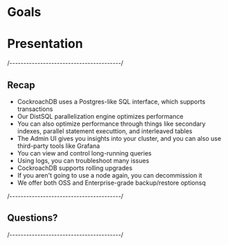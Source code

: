 # Goals

# Presentation

/----------------------------------------/

## Recap

- CockroachDB uses a Postgres-like SQL interface, which supports transactions
- Our DistSQL parallelization engine optimizes performance
- You can also optimize performance through things like secondary indexes, parallel statement executtion, and interleaved tables
- The Admin UI gives you insights into your cluster, and you can also use third-party tools like Grafana
- You can view and control long-running queries
- Using logs, you can troubleshoot many issues
- CockroachDB supports rolling upgrades
- If you aren't going to use a node again, you can decommission it
- We offer both OSS and Enterprise-grade backup/restore optionsq

/----------------------------------------/

## Questions?

/----------------------------------------/